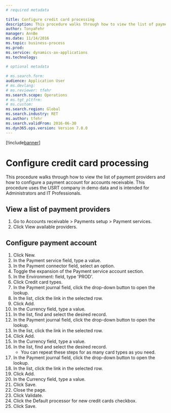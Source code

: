 ```yaml
--- 
# required metadata 
 
title: Configure credit card processing
description: This procedure walks through how to view the list of payment providers and how to configure a payment account for accounts receivable. 
author: TonyaFehr 
manager: AnnBe 
ms.date: 11/14/2016
ms.topic: business-process 
ms.prod:  
ms.service: dynamics-ax-applications 
ms.technology:  
 
# optional metadata 
 
# ms.search.form:   
audience: Application User 
# ms.devlang:  
# ms.reviewer: tfehr 
ms.search.scope: Operations 
# ms.tgt_pltfrm:  
# ms.custom:  
ms.search.region: Global
ms.search.industry: RET
ms.author: tfehr 
ms.search.validFrom: 2016-06-30 
ms.dyn365.ops.version: Version 7.0.0 
---
```


[!include[banner](../includes/banner.md)]

# Configure credit card processing

This procedure walks through how to view the list of payment providers and how to configure a payment account for accounts receivable. This procedure uses the USRT company in demo data and is intended for Administrators and IT Professionals.


## View a list of payment providers
1. Go to Accounts receivable > Payments setup > Payment services.
2. Click View available providers.

## Configure payment account
1. Click New.
2. In the Payment service field, type a value.
3. In the Payment connector field, select an option.
4. Toggle the expansion of the Payment service account section.
5. In the Environment: field, type 'PROD'.
6. Click Credit card types.
7. In the Payment journal field, click the drop-down button to open the lookup.
8. In the list, click the link in the selected row.
9. Click Add.
10. In the Currency field, type a value.
11. In the list, find and select the desired record.
12. In the Payment journal field, click the drop-down button to open the lookup.
13. In the list, click the link in the selected row.
14. Click Add.
15. In the Currency field, type a value.
16. In the list, find and select the desired record.
    * You can repeat these steps for as many card types as you need.  
17. In the Payment journal field, click the drop-down button to open the lookup.
18. In the list, click the link in the selected row.
19. Click Add.
20. In the Currency field, type a value.
21. Click Save.
22. Close the page.
23. Click Validate.
24. Click the Default processor for new credit cards checkbox.
25. Click Save.

